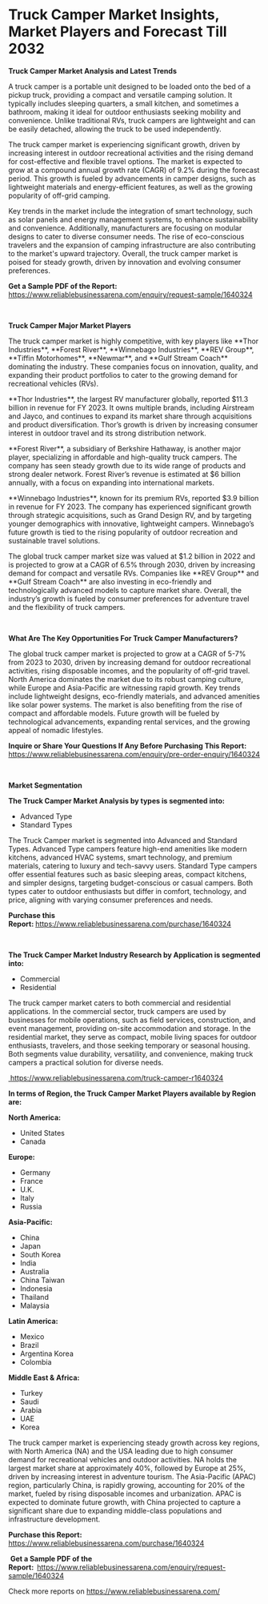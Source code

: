 <p><h1>Truck Camper Market Insights, Market Players and Forecast Till 2032</h1></p><p><strong>Truck Camper Market Analysis and Latest Trends</strong></p>
<p><p>A truck camper is a portable unit designed to be loaded onto the bed of a pickup truck, providing a compact and versatile camping solution. It typically includes sleeping quarters, a small kitchen, and sometimes a bathroom, making it ideal for outdoor enthusiasts seeking mobility and convenience. Unlike traditional RVs, truck campers are lightweight and can be easily detached, allowing the truck to be used independently.</p><p>The truck camper market is experiencing significant growth, driven by increasing interest in outdoor recreational activities and the rising demand for cost-effective and flexible travel options. The market is expected to grow at a compound annual growth rate (CAGR) of 9.2% during the forecast period. This growth is fueled by advancements in camper designs, such as lightweight materials and energy-efficient features, as well as the growing popularity of off-grid camping.</p><p>Key trends in the market include the integration of smart technology, such as solar panels and energy management systems, to enhance sustainability and convenience. Additionally, manufacturers are focusing on modular designs to cater to diverse consumer needs. The rise of eco-conscious travelers and the expansion of camping infrastructure are also contributing to the market's upward trajectory. Overall, the truck camper market is poised for steady growth, driven by innovation and evolving consumer preferences.</p></p>
<p><strong>Get a Sample PDF of the Report:&nbsp;</strong> <a href="https://www.reliablebusinessarena.com/enquiry/request-sample/1640324?utm_campaign=1766&utm_medium=2&utm_source=Github&utm_content=ia&utm_term=21012025&utm_id=truck-camper">https://www.reliablebusinessarena.com/enquiry/request-sample/1640324</a></p>
<p>&nbsp;</p>
<p><strong>Truck Camper Major Market Players</strong></p>
<p><p>The truck camper market is highly competitive, with key players like **Thor Industries**, **Forest River**, **Winnebago Industries**, **REV Group**, **Tiffin Motorhomes**, **Newmar**, and **Gulf Stream Coach** dominating the industry. These companies focus on innovation, quality, and expanding their product portfolios to cater to the growing demand for recreational vehicles (RVs).</p><p>**Thor Industries**, the largest RV manufacturer globally, reported $11.3 billion in revenue for FY 2023. It owns multiple brands, including Airstream and Jayco, and continues to expand its market share through acquisitions and product diversification. Thor’s growth is driven by increasing consumer interest in outdoor travel and its strong distribution network.</p><p>**Forest River**, a subsidiary of Berkshire Hathaway, is another major player, specializing in affordable and high-quality truck campers. The company has seen steady growth due to its wide range of products and strong dealer network. Forest River’s revenue is estimated at $6 billion annually, with a focus on expanding into international markets.</p><p>**Winnebago Industries**, known for its premium RVs, reported $3.9 billion in revenue for FY 2023. The company has experienced significant growth through strategic acquisitions, such as Grand Design RV, and by targeting younger demographics with innovative, lightweight campers. Winnebago’s future growth is tied to the rising popularity of outdoor recreation and sustainable travel solutions.</p><p>The global truck camper market size was valued at $1.2 billion in 2022 and is projected to grow at a CAGR of 6.5% through 2030, driven by increasing demand for compact and versatile RVs. Companies like **REV Group** and **Gulf Stream Coach** are also investing in eco-friendly and technologically advanced models to capture market share. Overall, the industry’s growth is fueled by consumer preferences for adventure travel and the flexibility of truck campers.</p></p>
<p>&nbsp;</p>
<p><strong>What Are The Key Opportunities For Truck Camper Manufacturers?</strong></p>
<p><p>The global truck camper market is projected to grow at a CAGR of 5-7% from 2023 to 2030, driven by increasing demand for outdoor recreational activities, rising disposable incomes, and the popularity of off-grid travel. North America dominates the market due to its robust camping culture, while Europe and Asia-Pacific are witnessing rapid growth. Key trends include lightweight designs, eco-friendly materials, and advanced amenities like solar power systems. The market is also benefiting from the rise of compact and affordable models. Future growth will be fueled by technological advancements, expanding rental services, and the growing appeal of nomadic lifestyles.</p></p>
<p><strong>Inquire or Share Your Questions If Any Before Purchasing This Report:</strong> <a href="https://www.reliablebusinessarena.com/enquiry/pre-order-enquiry/1640324?utm_campaign=1766&utm_medium=2&utm_source=Github&utm_content=ia&utm_term=21012025&utm_id=truck-camper">https://www.reliablebusinessarena.com/enquiry/pre-order-enquiry/1640324</a></p>
<p>&nbsp;</p>
<p><strong>Market Segmentation</strong></p>
<p><strong>The Truck Camper Market Analysis by types is segmented into:</strong></p>
<p><ul><li>Advanced Type</li><li>Standard Types</li></ul></p>
<p><p>The Truck Camper market is segmented into Advanced and Standard Types. Advanced Type campers feature high-end amenities like modern kitchens, advanced HVAC systems, smart technology, and premium materials, catering to luxury and tech-savvy users. Standard Type campers offer essential features such as basic sleeping areas, compact kitchens, and simpler designs, targeting budget-conscious or casual campers. Both types cater to outdoor enthusiasts but differ in comfort, technology, and price, aligning with varying consumer preferences and needs.</p></p>
<p><strong>Purchase this Report:&nbsp;</strong><a href="https://www.reliablebusinessarena.com/purchase/1640324?utm_campaign=1766&utm_medium=2&utm_source=Github&utm_content=ia&utm_term=21012025&utm_id=truck-camper">https://www.reliablebusinessarena.com/purchase/1640324</a></p>
<p>&nbsp;</p>
<p><strong>The Truck Camper Market Industry Research by Application is segmented into:</strong></p>
<p><ul><li>Commercial</li><li>Residential</li></ul></p>
<p><p>The truck camper market caters to both commercial and residential applications. In the commercial sector, truck campers are used by businesses for mobile operations, such as field services, construction, and event management, providing on-site accommodation and storage. In the residential market, they serve as compact, mobile living spaces for outdoor enthusiasts, travelers, and those seeking temporary or seasonal housing. Both segments value durability, versatility, and convenience, making truck campers a practical solution for diverse needs.</p></p>
<p><a href="https://www.reliablebusinessarena.com/truck-camper-r1640324?utm_campaign=1766&utm_medium=2&utm_source=Github&utm_content=ia&utm_term=21012025&utm_id=truck-camper">&nbsp;https://www.reliablebusinessarena.com/truck-camper-r1640324</a></p>
<p><strong>In terms of Region, the Truck Camper Market Players available by Region are:</strong></p>
<p>
    <p> <strong> North America: </strong>
        <ul>
            <li>United States</li>
            <li>Canada</li>
        </ul>
        </p> 
    <p> <strong> Europe: </strong>
        <ul>
            <li>Germany</li>
            <li>France</li>
            <li>U.K.</li>
            <li>Italy</li>
            <li>Russia</li>
        </ul>
        </p> 
    <p> <strong> Asia-Pacific: </strong>
        <ul>
            <li>China</li>
            <li>Japan</li>
            <li>South Korea</li>
            <li>India</li>
            <li>Australia</li>
            <li>China Taiwan</li>
            <li>Indonesia</li>
            <li>Thailand</li>
            <li>Malaysia</li>
        </ul>
        </p> 
    <p> <strong> Latin America: </strong>
        <ul>
            <li>Mexico</li>
            <li>Brazil</li>
            <li>Argentina Korea</li>
            <li>Colombia</li>
        </ul>
        </p> 
    <p> <strong> Middle East & Africa: </strong>
        <ul>
            <li>Turkey</li>
            <li>Saudi</li>
            <li>Arabia</li>
            <li>UAE</li>
            <li>Korea</li>
        </ul>
    </p>
    </p>
<p><p>The truck camper market is experiencing steady growth across key regions, with North America (NA) and the USA leading due to high consumer demand for recreational vehicles and outdoor activities. NA holds the largest market share at approximately 40%, followed by Europe at 25%, driven by increasing interest in adventure tourism. The Asia-Pacific (APAC) region, particularly China, is rapidly growing, accounting for 20% of the market, fueled by rising disposable incomes and urbanization. APAC is expected to dominate future growth, with China projected to capture a significant share due to expanding middle-class populations and infrastructure development.</p></p>
<p><strong>Purchase this Report: </strong><a href="https://www.reliablebusinessarena.com/purchase/1640324?utm_campaign=1766&utm_medium=2&utm_source=Github&utm_content=ia&utm_term=21012025&utm_id=truck-camper">https://www.reliablebusinessarena.com/purchase/1640324</a></p>
<p>&nbsp;<strong>Get a Sample PDF of the Report:&nbsp;&nbsp;</strong><a href="https://www.reliablebusinessarena.com/enquiry/request-sample/1640324?utm_campaign=1766&utm_medium=2&utm_source=Github&utm_content=ia&utm_term=21012025&utm_id=truck-camper">https://www.reliablebusinessarena.com/enquiry/request-sample/1640324</a></p>
<p><strong></strong></p>
<p>Check more reports on <a href="https://www.reliablebusinessarena.com/?utm_campaign=1766&utm_medium=2&utm_source=Github&utm_content=ia&utm_term=21012025&utm_id=truck-camper">https://www.reliablebusinessarena.com/</a></p>
